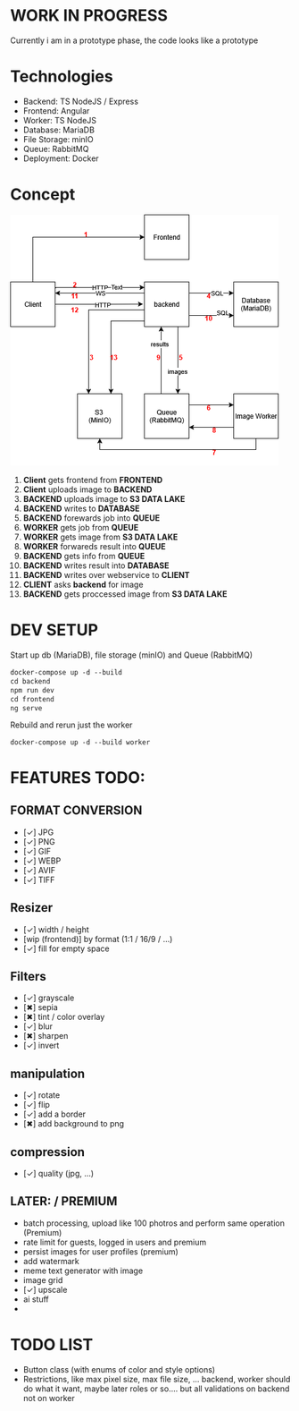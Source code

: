 # WORK IN PROGRESS

Currently i am in a prototype phase, the code looks like a prototype

# Technologies

- Backend: TS NodeJS / Express
- Frontend: Angular
- Worker: TS NodeJS
- Database: MariaDB
- File Storage: minIO
- Queue: RabbitMQ
- Deployment: Docker

# Concept

![Concept Image](./.img/concept.png)

1. **Client** gets frontend from **FRONTEND**
2. **Client** uploads image to **BACKEND**
3. **BACKEND** uploads image to **S3 DATA LAKE**
4. **BACKEND** writes to **DATABASE**
5. **BACKEND** forewards job into **QUEUE**
6. **WORKER** gets job from **QUEUE**
7. **WORKER** gets image from **S3 DATA LAKE**
8. **WORKER** forwareds result into **QUEUE**
9. **BACKEND** gets info from **QUEUE**
10. **BACKEND** writes result into **DATABASE**
11. **BACKEND** writes over webservice to **CLIENT**
12. **CLIENT** asks **backend** for image
13. **BACKEND** gets proccessed image from **S3 DATA LAKE**

# DEV SETUP

Start up db (MariaDB), file storage (minIO) and Queue (RabbitMQ)

```shell
docker-compose up -d --build
cd backend
npm run dev
cd frontend
ng serve
```

Rebuild and rerun just the worker

```shell
docker-compose up -d --build worker
```

# FEATURES TODO:

## FORMAT CONVERSION

- [✓] JPG
- [✓] PNG
- [✓] GIF
- [✓] WEBP
- [✓] AVIF
- [✓] TIFF

## Resizer

- [✓] width / height
- [wip (frontend)] by format (1:1 / 16/9 / ...)
- [✓] fill for empty space

## Filters

- [✓] grayscale
- [✖] sepia
- [✖] tint / color overlay
- [✓] blur
- [✖] sharpen
- [✓] invert

## manipulation

- [✓] rotate
- [✓] flip
- [✓] add a border
- [✖] add background to png

## compression

- [✓] quality (jpg, ...)

## LATER: / PREMIUM

- batch processing, upload like 100 photros and perform same operation (Premium)
- rate limit for guests, logged in users and premium
- persist images for user profiles (premium)
- add watermark
- meme text generator with image
- image grid
- [✓] upscale
- ai stuff
-

# TODO LIST

- Button class (with enums of color and style options)
- Restrictions, like max pixel size, max file size, ... backend, worker should do what it want, maybe later roles or so.... but all validations on backend not on worker
